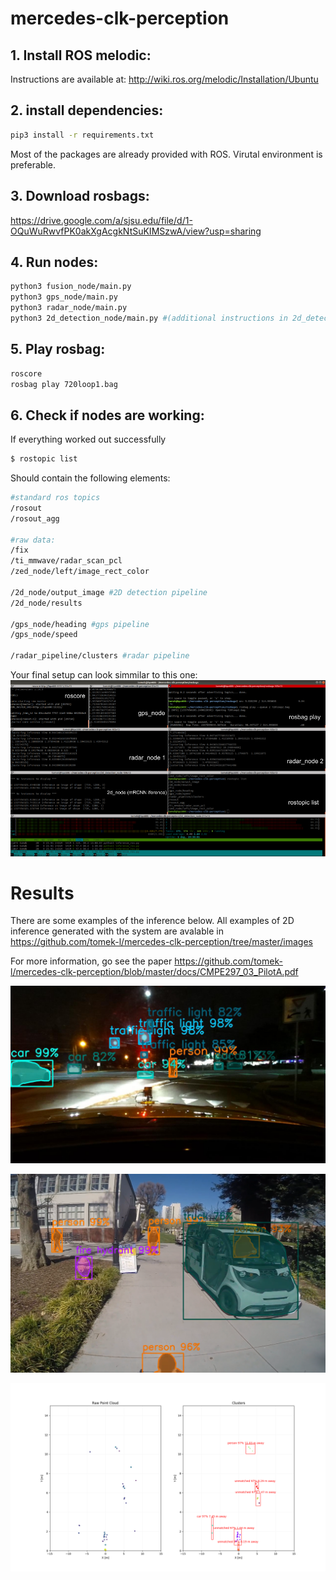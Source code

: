 # mercedes-clk-perception

## 1. Install ROS melodic:
Instructions are available at:
http://wiki.ros.org/melodic/Installation/Ubuntu

## 2. install dependencies:
```bash
pip3 install -r requirements.txt
```
Most of the packages are already provided with ROS. Virutal environment is preferable.

## 3. Download rosbags:
https://drive.google.com/a/sjsu.edu/file/d/1-OQuWuRwvfPK0akXgAcgkNtSuKIMSzwA/view?usp=sharing

## 4. Run nodes:
```bash
python3 fusion_node/main.py
python3 gps_node/main.py
python3 radar_node/main.py
python3 2d_detection_node/main.py #(additional instructions in 2d_detection_node/README.md)
```

## 5. Play rosbag:
```bash
roscore
rosbag play 720loop1.bag
```

## 6. Check if nodes are working:
If everything worked out successfully
```bash
$ rostopic list
```
Should contain the following elements:
```bash
#standard ros topics
/rosout
/rosout_agg

#raw data:
/fix
/ti_mmwave/radar_scan_pcl
/zed_node/left/image_rect_color

/2d_node/output_image #2D detection pipeline
/2d_node/results

/gps_node/heading #gps pipeline
/gps_node/speed

/radar_pipeline/clusters #radar pipeline

```
Your final setup can look simmilar to this one:
![image](docs/full_setup.png)

# Results

There are some examples of the inference below. All examples of 2D inference generated with the system are avalable in https://github.com/tomek-l/mercedes-clk-perception/tree/master/images

For more information, go see the paper https://github.com/tomek-l/mercedes-clk-perception/blob/master/docs/CMPE297_03_PilotA.pdf

![image](docs/night_riding.jpg)

![image](docs/person_in_cart.png)

![image](docs/fusion.png)
